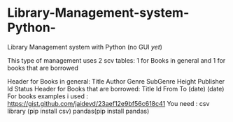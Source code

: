 # Library-Management-system-Python-
Library Management system with Python (no GUI *yet*)

This type of management uses 2 scv tables:
1 for Books in general and 1 for books that are borrowed

Header for Books in general:
Title	Author	Genre	SubGenre	Height	Publisher	Id	Status
Header for Books that are borrowed:
Title	Id	From	 To	
         (date) (date)
For books examples i used : https://gist.github.com/jaidevd/23aef12e9bf56c618c41
You need :
csv library (pip install csv)
pandas(pip install pandas)
